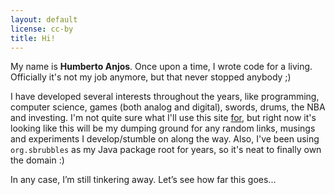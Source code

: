 ```yaml
---
layout: default
license: cc-by
title: Hi!
---
```


My name is **Humberto Anjos**. Once upon a time, I wrote code for a living. Officially it's not my job anymore, but that never stopped anybody ;) 

I have developed several interests throughout the years, like programming, computer science, games (both analog and digital), swords, drums, the NBA and investing. I'm not quite sure what I'll use this site [for](http://wiki.c2.com/?EndingWithaPreposition), but right now it's looking like this will be my dumping ground for any random links, musings and experiments I develop/stumble on along the way. Also, I've been using `org.sbrubbles` as my Java package root for years, so it's neat to finally own the domain :) 

In any case, I’m still tinkering away. Let’s see how far this goes...
